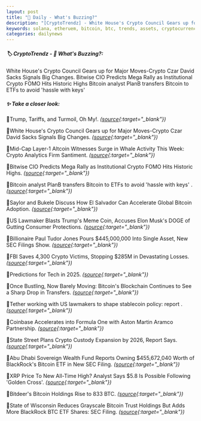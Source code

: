 ```yaml
---
layout: post
title: "🌅 Daily - What's Buzzing?"
description: "[CryptoTrendz] - White House's Crypto Council Gears up for Major Moves-Crypto Czar David Sacks Signals Big Changes. Bitwise CIO Predicts Mega Rally as Institutional Crypto FOMO Hits Historic Highs Bitcoin analyst PlanB transfers Bitcoin to ETFs to avoid 'hassle with keys'"
keywords: solana, etheruem, bitcoin, btc, trends, assets, cryptocurrency, dapps, bearmarket, dao
categories: dailynews
---
```


##### 🏷️ CryptoTrendz - 📌 *What's Buzzing?:*

White House's Crypto Council Gears up for Major Moves-Crypto Czar David Sacks Signals Big Changes. Bitwise CIO Predicts Mega Rally as Institutional Crypto FOMO Hits Historic Highs Bitcoin analyst PlanB transfers Bitcoin to ETFs to avoid 'hassle with keys'

##### ✨ *Take a closer look:*


🔹Trump, Tariffs, and Turmoil, Oh My!. *([source](https://s.avyag.com/3k4n){:target="_blank"})*

🔹White House's Crypto Council Gears up for Major Moves-Crypto Czar David Sacks Signals Big Changes. *([source](https://s.avyag.com/06w5){:target="_blank"})*

🔹Mid-Cap Layer-1 Altcoin Witnesses Surge in Whale Activity This Week: Crypto Analytics Firm Santiment. *([source](https://s.avyag.com/fngx){:target="_blank"})*

🔹Bitwise CIO Predicts Mega Rally as Institutional Crypto FOMO Hits Historic Highs. *([source](https://s.avyag.com/ar3k){:target="_blank"})*

🔹Bitcoin analyst PlanB transfers Bitcoin to ETFs to avoid 'hassle with keys' . *([source](https://s.avyag.com/lk8n){:target="_blank"})*

🔹Saylor and Bukele Discuss How El Salvador Can Accelerate Global Bitcoin Adoption. *([source](https://s.avyag.com/qutm){:target="_blank"})*

🔹US Lawmaker Blasts Trump's Meme Coin, Accuses Elon Musk's DOGE of Gutting Consumer Protections. *([source](https://s.avyag.com/fyio){:target="_blank"})*

🔹Billionaire Paul Tudor Jones Pours $445,000,000 Into Single Asset, New SEC Filings Show. *([source](https://s.avyag.com/ot4z){:target="_blank"})*

🔹FBI Saves 4,300 Crypto Victims, Stopping $285M in Devastating Losses. *([source](https://s.avyag.com/e3n2){:target="_blank"})*

🔹Predictions for Tech in 2025. *([source](https://s.avyag.com/5cee){:target="_blank"})*

🔹Once Bustling, Now Barely Moving: Bitcoin's Blockchain Continues to See a Sharp Drop in Transfers. *([source](https://s.avyag.com/q3x9){:target="_blank"})*

🔹Tether working with US lawmakers to shape stablecoin policy: report . *([source](https://s.avyag.com/8vmh){:target="_blank"})*

🔹Coinbase Accelerates into Formula One with Aston Martin Aramco Partnership. *([source](https://s.avyag.com/cd3w){:target="_blank"})*

🔹State Street Plans Crypto Custody Expansion by 2026, Report Says. *([source](https://s.avyag.com/js07){:target="_blank"})*

🔹Abu Dhabi Sovereign Wealth Fund Reports Owning $455,672,040 Worth of BlackRock's Bitcoin ETF in New SEC Filing. *([source](https://s.avyag.com/2d6z){:target="_blank"})*

🔹XRP Price To New All-Time High? Analyst Says $5.8 Is Possible Following 'Golden Cross'. *([source](https://s.avyag.com/ai93){:target="_blank"})*

🔹Bitdeer's Bitcoin Holdings Rise to 833 BTC. *([source](https://s.avyag.com/4gvq){:target="_blank"})*

🔹State of Wisconsin Reduces Grayscale Bitcoin Trust Holdings But Adds More BlackRock BTC ETF Shares: SEC Filing. *([source](https://s.avyag.com/x1j9){:target="_blank"})*
